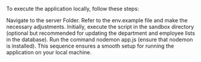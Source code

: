 
To execute the application locally, follow these steps:

Navigate to the server Folder.
Refer to the env.example file and make the necessary adjustments.
Initially, execute the script in the sandbox directory (optional but recommended for updating the department and employee lists in the database).
Run the command nodemon app.js (ensure that nodemon is installed).
This sequence ensures a smooth setup for running the application on your local machine.